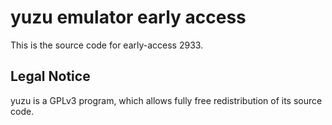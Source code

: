 yuzu emulator early access
=============

This is the source code for early-access 2933.

## Legal Notice

yuzu is a GPLv3 program, which allows fully free redistribution of its source code.
